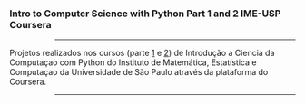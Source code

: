 ### Intro to Computer Science with Python Part 1 and 2 IME-USP Coursera

>> --- 
Projetos realizados nos cursos (parte [1](https://www.coursera.org/learn/ciencia-computacao-python-conceitos) e [2](https://www.coursera.org/learn/ciencia-computacao-python-conceitos-2/home/welcome)) de Introdução a Ciencia da Computaçao com Python do Instituto de Matemática, Estatística e Computaçao da Universidade de São Paulo através da plataforma do Coursera.

>> --- 
